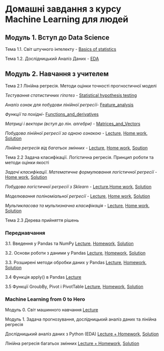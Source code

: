 # Домашні завдання з курсу Machine Learning для людей

## Модуль 1. Вступ до Data Science

Тема 1.1. Світ штучного інтелекту - [Basics of statistics](https://github.com/Alenushka2013/ML_for_people_tasks/blob/main/HW_1_1_Basics_of_statistics.ipynb)

Тема 1.2. Дослідницький Аналіз Даних - [EDA](https://github.com/Alenushka2013/ML_for_people_tasks/blob/main/HW_1_2_Credit_EDA.ipynb)

## Модуль 2. Навчання з учителем

Тема 2.1 Лінійна регресія. Методи оцінки точності прогностичної моделі

*Тестування статистичних гіпотез* - [Statistical hypothesis testing](https://github.com/Alenushka2013/ML_for_people_tasks/blob/main/HW_2_1_Statistical_hypothesis_testing.ipynb)
          
*Аналіз ознак для побудови лінійної регресії*- [Feature_analysis](https://github.com/Alenushka2013/ML_for_people_tasks/blob/main/HW_2_1_Feature_analysis_for_linear_regression.ipynb)
          
*Функції та похідні*- [Functions_and_derivatives](https://github.com/Alenushka2013/ML_for_people_tasks/blob/main/HW_2_1_Functions_and_derivatives.ipynb)

*Матриці і вектори (вступ до лін. алгебри)* - [Matrices_and_Vectors](https://github.com/Alenushka2013/ML_for_people_tasks/blob/main/HW_2_1_Matrices_and_Vectors_(Introduction_to_Linear_Algebra).ipynb)

*Побудова лінійної регресії за одною ознакою* - [Lecture](https://github.com/Alenushka2013/ML_for_people_lectures/blob/main/Lecture_2_1_8_Mathematical_formulation_of_linear_regression.ipynb),                    [Home work](https://github.com/Alenushka2013/ML_for_people_tasks/blob/main/HW_2_1_Building_a_linear_regression_on_one_attribute.ipynb),
[Solution](https://github.com/Alenushka2013/ML_for_people_lectures/blob/main/HW_2_1_%D0%9F%D0%BE%D0%B1%D1%83%D0%B4%D0%BE%D0%B2%D0%B0_%D0%BB%D1%96%D0%BD%D1%96%D0%B9%D0%BD%D0%BE%D1%97_%D1%80%D0%B5%D0%B3%D1%80%D0%B5%D1%81%D1%96%D1%97_%D0%B7%D0%B0_%D0%BE%D0%B4%D0%BD%D0%BE%D1%8E_%D0%BE%D0%B7%D0%BD%D0%B0%D0%BA%D0%BE%D1%8E_Solution.ipynb)

*Лінійна регресія від багатьох змінних* - [Lecture](https://github.com/Alenushka2013/ML_for_people_lectures/blob/main/Lecture_2_1_12_%D0%9F%D0%BE%D0%BB%D1%96%D0%BF%D1%88%D0%B5%D0%BD%D0%BD%D1%8F_%D1%80%D0%B5%D0%B7%D1%83%D0%BB%D1%8C%D1%82%D0%B0%D1%82%D1%96%D0%B2_%D0%BB%D1%96%D0%BD%D1%96%D0%B9%D0%BD%D0%BE%D1%97_%D1%80%D0%B5%D0%B3%D1%80%D0%B5%D1%81%D1%96%D1%97.ipynb),          [Home work](https://github.com/Alenushka2013/ML_for_people_tasks/blob/main/HW_2_1_Linear_regression_on_multiple_variables.ipynb), [Soution]()

Тема 2.2 Задача класифікації. Логістична регресія. Принцип роботи та методи оцінки якості

*Задачі класифікації. Математичне формулювання логістичної регресії* - [Home work](https://github.com/Alenushka2013/ML_for_people_tasks/blob/main/HW_2_2_1_Mathematical_formulation_of_logistic_regression.ipynb), [Solution](https://github.com/Alenushka2013/ML_for_people_lectures/blob/main/HW_2_2_%D0%9C%D0%B0%D1%82%D0%B5%D0%BC%D0%B0%D1%82%D0%B8%D1%87%D0%BD%D0%B5_%D1%84%D0%BE%D1%80%D0%BC%D1%83%D0%BB%D1%8E%D0%B2%D0%B0%D0%BD%D0%BD%D1%8F_%D0%BB%D0%BE%D0%B3%D1%96%D1%81%D1%82%D0%B8%D1%87%D0%BD%D0%BE%D1%97_%D1%80%D0%B5%D0%B3%D1%80%D0%B5%D1%81%D1%96%D1%97_Solution.ipynb)

*Побудова логістичної регресії з Sklearn* - [Lecture](https://github.com/Alenushka2013/ML_for_people_lectures/blob/main/Lecture_2_2_2_%D0%9B%D0%BE%D0%B3%D1%96%D1%81%D1%82%D0%B8%D1%87%D0%BD%D0%B0_%D1%80%D0%B5%D0%B3%D1%80%D0%B5%D1%81%D1%96%D1%8F_%D0%B7_ScikitLearn_%D0%9F%D0%BE%D0%B2%D0%BD%D0%B0_ML_%D0%B7%D0%B0%D0%B4%D0%B0%D1%87%D0%B0.ipynb),[Home work](https://github.com/Alenushka2013/ML_for_people_tasks/blob/main/HW_2_2_2_Logistic_regression_with_scikit_learn.ipynb), [Solution](https://github.com/Alenushka2013/ML_for_people_lectures/blob/main/HW_2_2_%D0%9B%D0%BE%D0%B3%D1%96%D1%81%D1%82%D0%B8%D1%87%D0%BD%D0%B0_%D1%80%D0%B5%D0%B3%D1%80%D0%B5%D1%81%D1%96%D1%8F_%D0%B7_scikit_learn_Solution.ipynb)

*Моделювання поліноміальної регресії* - [Lecture](https://github.com/Alenushka2013/ML_for_people_lectures/blob/main/Lecture_2_2_15_Overfitting%2C_underfitting_Regularization_Polinomial_regression.ipynb), [Home work](), [Solution]()

*Мультикласова та мультизначна класифікація* - [Lecture](), [Home work](), [Solution]()

Тема 2.3 Дерева прийняття рішень


### Переднавчання

3.1. Введення у Pandas та NumPy [Lecture](https://github.com/Alenushka2013/ML_for_people_lectures/blob/main/%D0%9C%D0%BE%D0%B4%D1%83%D0%BB%D1%8C%203.%20%D0%A0%D0%BE%D0%B1%D0%BE%D1%82%D0%B0%20%D0%B7%20%D1%82%D0%B0%D0%B1%D0%BB%D0%B8%D1%87%D0%BD%D0%B8%D0%BC%D0%B8%20%D0%B4%D0%B0%D0%BD%D0%B8%D0%BC%D0%B8%3A%20Pandas%20%D1%82%D0%B0%20Numpy/Lecture%203.1-3.3%20Pandas%20and%20numpy.ipynb), [Homework](https://github.com/Alenushka2013/MLforPeople/blob/main/hw_3_1_%D0%92%D0%B2%D0%B5%D0%B4%D0%B5%D0%BD%D0%BD%D1%8F_%D1%83_Pandas_%D1%82%D0%B0_NumPy.ipynb), [Solution](https://github.com/Alenushka2013/ML_for_people_lectures/blob/main/%D0%9C%D0%BE%D0%B4%D1%83%D0%BB%D1%8C%203.%20%D0%A0%D0%BE%D0%B1%D0%BE%D1%82%D0%B0%20%D0%B7%20%D1%82%D0%B0%D0%B1%D0%BB%D0%B8%D1%87%D0%BD%D0%B8%D0%BC%D0%B8%20%D0%B4%D0%B0%D0%BD%D0%B8%D0%BC%D0%B8%3A%20Pandas%20%D1%82%D0%B0%20Numpy/hw_3_1_%D0%92%D0%B2%D0%B5%D0%B4%D0%B5%D0%BD%D0%BD%D1%8F_%D1%83_Pandas_%D1%82%D0%B0_NumPy_Solution.ipynb)

3.2. Основи роботи з даними у Pandas [Lecture](https://github.com/Alenushka2013/ML_for_people_lectures/blob/main/%D0%9C%D0%BE%D0%B4%D1%83%D0%BB%D1%8C%203.%20%D0%A0%D0%BE%D0%B1%D0%BE%D1%82%D0%B0%20%D0%B7%20%D1%82%D0%B0%D0%B1%D0%BB%D0%B8%D1%87%D0%BD%D0%B8%D0%BC%D0%B8%20%D0%B4%D0%B0%D0%BD%D0%B8%D0%BC%D0%B8%3A%20Pandas%20%D1%82%D0%B0%20Numpy/Lecture%203.1-3.3%20Pandas%20and%20numpy.ipynb), [Homework](https://github.com/Alenushka2013/ML_for_people_lectures/blob/main/%D0%9C%D0%BE%D0%B4%D1%83%D0%BB%D1%8C%203.%20%D0%A0%D0%BE%D0%B1%D0%BE%D1%82%D0%B0%20%D0%B7%20%D1%82%D0%B0%D0%B1%D0%BB%D0%B8%D1%87%D0%BD%D0%B8%D0%BC%D0%B8%20%D0%B4%D0%B0%D0%BD%D0%B8%D0%BC%D0%B8%3A%20Pandas%20%D1%82%D0%B0%20Numpy/hw_3_2_Basics_of_working_with_data_in_Pandas.ipynb), [Solution](https://github.com/Alenushka2013/ML_for_people_lectures/blob/main/%D0%9C%D0%BE%D0%B4%D1%83%D0%BB%D1%8C%203.%20%D0%A0%D0%BE%D0%B1%D0%BE%D1%82%D0%B0%20%D0%B7%20%D1%82%D0%B0%D0%B1%D0%BB%D0%B8%D1%87%D0%BD%D0%B8%D0%BC%D0%B8%20%D0%B4%D0%B0%D0%BD%D0%B8%D0%BC%D0%B8%3A%20Pandas%20%D1%82%D0%B0%20Numpy/hw_3_2_%D0%9E%D1%81%D0%BD%D0%BE%D0%B2%D0%B8_%D1%80%D0%BE%D0%B1%D0%BE%D1%82%D0%B8_%D0%B7_%D0%B4%D0%B0%D0%BD%D0%B8%D0%BC%D0%B8_%D1%83_Pandas_Solution.ipynb)

3.3. Розширені методи обробки даних у Pandas [Lecture](https://github.com/Alenushka2013/ML_for_people_lectures/blob/main/%D0%9C%D0%BE%D0%B4%D1%83%D0%BB%D1%8C%203.%20%D0%A0%D0%BE%D0%B1%D0%BE%D1%82%D0%B0%20%D0%B7%20%D1%82%D0%B0%D0%B1%D0%BB%D0%B8%D1%87%D0%BD%D0%B8%D0%BC%D0%B8%20%D0%B4%D0%B0%D0%BD%D0%B8%D0%BC%D0%B8%3A%20Pandas%20%D1%82%D0%B0%20Numpy/Lecture%203.1-3.3%20Pandas%20and%20numpy.ipynb), [Homework](https://github.com/Alenushka2013/ML_for_people_lectures/blob/main/%D0%9C%D0%BE%D0%B4%D1%83%D0%BB%D1%8C%203.%20%D0%A0%D0%BE%D0%B1%D0%BE%D1%82%D0%B0%20%D0%B7%20%D1%82%D0%B0%D0%B1%D0%BB%D0%B8%D1%87%D0%BD%D0%B8%D0%BC%D0%B8%20%D0%B4%D0%B0%D0%BD%D0%B8%D0%BC%D0%B8%3A%20Pandas%20%D1%82%D0%B0%20Numpy/hw_3_3_Advanced_data_processing_methods_in_Pandas.ipynb), [Solution](https://github.com/Alenushka2013/ML_for_people_lectures/blob/main/%D0%9C%D0%BE%D0%B4%D1%83%D0%BB%D1%8C%203.%20%D0%A0%D0%BE%D0%B1%D0%BE%D1%82%D0%B0%20%D0%B7%20%D1%82%D0%B0%D0%B1%D0%BB%D0%B8%D1%87%D0%BD%D0%B8%D0%BC%D0%B8%20%D0%B4%D0%B0%D0%BD%D0%B8%D0%BC%D0%B8%3A%20Pandas%20%D1%82%D0%B0%20Numpy/hw_3_3_%D0%A0%D0%BE%D0%B7%D1%88%D0%B8%D1%80%D0%B5%D0%BD%D1%96_%D0%BC%D0%B5%D1%82%D0%BE%D0%B4%D0%B8_%D0%BE%D0%B1%D1%80%D0%BE%D0%B1%D0%BA%D0%B8_%D0%B4%D0%B0%D0%BD%D0%B8%D1%85_Solution.ipynb)

3.4 Функція apply() в Pandas [Lecture](https://github.com/Alenushka2013/ML_for_people_lectures/blob/main/%D0%9C%D0%BE%D0%B4%D1%83%D0%BB%D1%8C%203.%20%D0%A0%D0%BE%D0%B1%D0%BE%D1%82%D0%B0%20%D0%B7%20%D1%82%D0%B0%D0%B1%D0%BB%D0%B8%D1%87%D0%BD%D0%B8%D0%BC%D0%B8%20%D0%B4%D0%B0%D0%BD%D0%B8%D0%BC%D0%B8%3A%20Pandas%20%D1%82%D0%B0%20Numpy/Lecture_3_4_Function_apply_in_pandas.ipynb)

3.5 Функції GroubBy, Pivot і PivotTable [Lecture](https://github.com/Alenushka2013/ML_for_people_lectures/blob/main/%D0%9C%D0%BE%D0%B4%D1%83%D0%BB%D1%8C%203.%20%D0%A0%D0%BE%D0%B1%D0%BE%D1%82%D0%B0%20%D0%B7%20%D1%82%D0%B0%D0%B1%D0%BB%D0%B8%D1%87%D0%BD%D0%B8%D0%BC%D0%B8%20%D0%B4%D0%B0%D0%BD%D0%B8%D0%BC%D0%B8%3A%20Pandas%20%D1%82%D0%B0%20Numpy/Lecture_3_5_Functions_groupby%2C_pivot_and_pivot_table.ipynb), [Homework](https://github.com/Alenushka2013/ML_for_people_lectures/blob/main/%D0%9C%D0%BE%D0%B4%D1%83%D0%BB%D1%8C%203.%20%D0%A0%D0%BE%D0%B1%D0%BE%D1%82%D0%B0%20%D0%B7%20%D1%82%D0%B0%D0%B1%D0%BB%D0%B8%D1%87%D0%BD%D0%B8%D0%BC%D0%B8%20%D0%B4%D0%B0%D0%BD%D0%B8%D0%BC%D0%B8%3A%20Pandas%20%D1%82%D0%B0%20Numpy/hw_3_4_apply%2C_groupby%2C_pivot_table.ipynb), [Solution](https://github.com/Alenushka2013/ML_for_people_lectures/blob/main/%D0%9C%D0%BE%D0%B4%D1%83%D0%BB%D1%8C%203.%20%D0%A0%D0%BE%D0%B1%D0%BE%D1%82%D0%B0%20%D0%B7%20%D1%82%D0%B0%D0%B1%D0%BB%D0%B8%D1%87%D0%BD%D0%B8%D0%BC%D0%B8%20%D0%B4%D0%B0%D0%BD%D0%B8%D0%BC%D0%B8:%20Pandas%20%D1%82%D0%B0%20Numpy/hw_3_4_apply,_groupby,_pivot_table_Solution.ipynb)


### Machine Learning from 0 to Hero

Модуль 0. Світ машинного навчання [Lecture](https://github.com/Alenushka2013/ML_for_people_lectures/blob/main/Machine%20Learning%20from%200%20to%20Hero/0_%D0%9F%D0%B5%D1%80%D1%88%D1%96_%D0%BA%D1%80%D0%BE%D0%BA%D0%B8_%D0%B2_Google_Colab.ipynb)

Модуль 1. Задача прогнозування, дослідницький аналіз даних та лінійна регресія 

Дослідницький аналіз даних з Python (EDA) [Lecture + Homework](https://github.com/Alenushka2013/ML_for_people_tasks/blob/main/1_1_EDA.ipynb), [Solution](https://github.com/Alenushka2013/ML_for_people_lectures/blob/main/Machine%20Learning%20from%200%20to%20Hero/1_1_EDA_Solution.ipynb)

Лінійна регресія багатьох змінних [Lecture + Homework](https://github.com/Alenushka2013/ML_for_people_tasks/blob/main/hw_%2B_lecture_1_2_Linear_regression.ipynb), [Solution](https://github.com/Alenushka2013/ML_for_people_lectures/blob/main/Machine%20Learning%20from%200%20to%20Hero/1_2_%D0%9B%D1%96%D0%BD%D1%96%D0%B8%CC%86%D0%BD%D0%B0_%D1%80%D0%B5%D0%B3%D1%80%D0%B5%D1%81%D1%96%D1%8F_Solution.ipynb)











